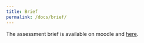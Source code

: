 ```yaml
---
title: Brief
permalink: /docs/brief/
---
```


The assessment brief is available on moodle and [here](../2CB101-Prog03-Brief.docx).

